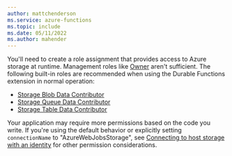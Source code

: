 ```yaml
---
author: mattchenderson
ms.service: azure-functions
ms.topic: include
ms.date: 05/11/2022
ms.author: mahender
---
```


You'll need to create a role assignment that provides access to Azure storage at runtime. Management roles like [Owner](../articles/role-based-access-control/built-in-roles.md#owner) aren't sufficient. The following built-in roles are recommended when using the Durable Functions extension in normal operation:

- [Storage Blob Data Contributor]
- [Storage Queue Data Contributor]
- [Storage Table Data Contributor]

Your application may require more permissions based on the code you write. If you're using the default behavior or explicitly setting `connectionName` to "AzureWebJobsStorage", see [Connecting to host storage with an identity](../articles/azure-functions/functions-reference.md#connecting-to-host-storage-with-an-identity-preview) for other permission considerations.

[Storage Blob Data Contributor]: ../articles/role-based-access-control/built-in-roles.md#storage-blob-data-contributor
[Storage Queue Data Contributor]: ../articles/role-based-access-control/built-in-roles.md#storage-queue-data-contributor
[Storage Table Data Contributor]: ../articles/role-based-access-control/built-in-roles.md#storage-table-data-contributor
